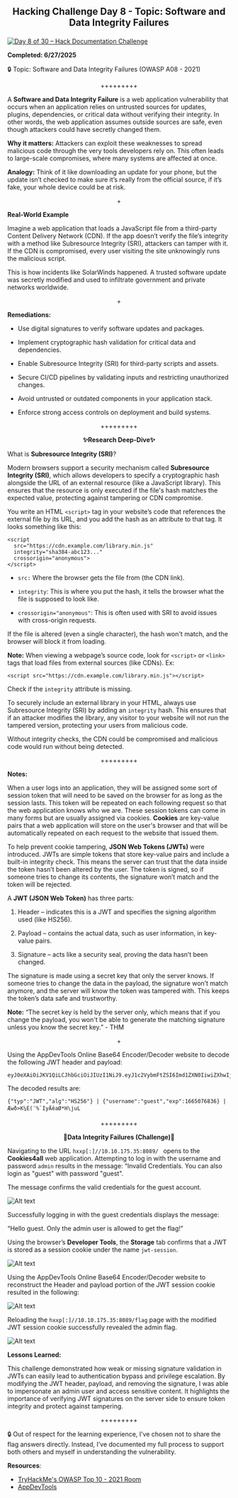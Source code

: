 **<p align="center">Hacking Challenge Day 8 - Topic: Software and Data Integrity Failures</p>**
---
[![Day 8 of 30 – Hack Documentation Challenge](https://img.shields.io/badge/Day%208%20of%2030-Hack%20Documentation%20Challenge-crimson?style=for-the-badge&logo=tryhackme)](https://tryhackme.com)

**Completed: 6/27/2025**

🔒 Topic: Software and Data Integrity Failures (OWASP A08 - 2021)

<p align="center">+++++++++</p>

A **Software and Data Integrity Failure** is a web application vulnerability that occurs when an application relies on untrusted sources for updates, plugins, dependencies, or critical data without verifying their integrity. In other words, the web application assumes outside sources are safe, even though attackers could have secretly changed them.

**Why it matters:** Attackers can exploit these weaknesses to spread malicious code through the very tools developers rely on. This often leads to large-scale compromises, where many systems are affected at once.

**Analogy:** Think of it like downloading an update for your phone, but the update isn’t checked to make sure it’s really from the official source, if it’s fake, your whole device could be at risk.

<p align="center">+</p>

**Real-World Example**

Imagine a web application that loads a JavaScript file from a third-party Content Delivery Network (CDN). If the app doesn’t verify the file’s integrity with a method like Subresource Integrity (SRI), attackers can tamper with it. If the CDN is compromised, every user visiting the site unknowingly runs the malicious script.

This is how incidents like SolarWinds happened. A trusted software update was secretly modified and used to infiltrate government and private networks worldwide.

<p align="center">+</p>

**Remediations:**

- Use digital signatures to verify software updates and packages.

- Implement cryptographic hash validation for critical data and dependencies.

- Enable Subresource Integrity (SRI) for third-party scripts and assets.

- Secure CI/CD pipelines by validating inputs and restricting unauthorized changes.

- Avoid untrusted or outdated components in your application stack.

- Enforce strong access controls on deployment and build systems.

<p align="center">+++++++++</p>

**<p align="center">✨Research Deep-Dive✨</p>**

What is **Subresource Integrity (SRI)**?

Modern browsers support a security mechanism called **Subresource Integrity (SRI)**, which allows developers to specify a cryptographic hash alongside the URL of an external resource (like a JavaScript library). This ensures that the resource is only executed if the file's hash matches the expected value, protecting against tampering or CDN compromise.

You write an HTML `<script>` tag in your website’s code that references the external file by its URL, and you add the hash as an attribute to that tag. It looks something like this:

```
<script 
  src="https://cdn.example.com/library.min.js" 
  integrity="sha384-abc123..." 
  crossorigin="anonymous">
</script>

```
- `src:` Where the browser gets the file from (the CDN link).

- `integrity`: This is where you put the hash, it tells the browser what the file is supposed to look like.

- `crossorigin="anonymous"`: This is often used with SRI to avoid issues with cross-origin requests.

If the file is altered (even a single character), the hash won't match, and the browser will block it from loading.

**Note:** When viewing a webpage’s source code, look for `<script>` or `<link>` tags that load files from external sources (like CDNs). Ex:

```
<script src="https://cdn.example.com/library.min.js"></script>
```
Check if the `integrity` attribute is missing.

To securely include an external library in your HTML, always use Subresource Integrity (SRI) by adding an `integrity` hash. This ensures that if an attacker modifies the library, any visitor to your website will not run the tampered version, protecting your users from malicious code.

Without integrity checks, the CDN could be compromised and malicious code would run without being detected.

<p align="center">+++++++++</p>

**Notes:**

When a user logs into an application, they will be assigned some sort of session token that will need to be saved on the browser for as long as the session lasts. This token will be repeated on each following request so that the web application knows who we are. These session tokens can come in many forms but are usually assigned via cookies. **Cookies** are key-value pairs that a web application will store on the user's browser and that will be automatically repeated on each request to the website that issued them.

To help prevent cookie tampering, **JSON Web Tokens (JWTs)** were introduced. JWTs are simple tokens that store key-value pairs and include a built-in integrity check. This means the server can trust that the data inside the token hasn’t been altered by the user. The token is signed, so if someone tries to change its contents, the signature won’t match and the token will be rejected.

A **JWT (JSON Web Token)** has three parts:

1. Header – indicates this is a JWT and specifies the signing algorithm used (like HS256).

2. Payload – contains the actual data, such as user information, in key-value pairs.

3. Signature – acts like a security seal, proving the data hasn’t been changed.

The signature is made using a secret key that only the server knows. If someone tries to change the data in the payload, the signature won’t match anymore, and the server will know the token was tampered with. This keeps the token’s data safe and trustworthy.

**Note:** “The secret key is held by the server only, which means that if you change the payload, you won't be able to generate the matching signature unless you know the secret key.” - THM

<p align="center">+</p>

Using the AppDevTools Online Base64 Encoder/Decoder website to decode the following JWT header and payload:
```
eyJ0eXAiOiJKV1QiLCJhbGciOiJIUzI1NiJ9.eyJ1c2VybmFtZSI6Imd1ZXN0IiwiZXhwIjoxNjY1MDc2ODM2fQ.C8Z3gJ7wPgVLvEUonaieJWBJBYt5xOph2CpIhlxqdUw
```
The decoded results are:
```
{"typ":"JWT","alg":"HS256"} | {"username":"guest","exp":1665076836} | 
Æwð>K¼E(¨%`IyÄêaØ*H\juL
```
<p align="center">+++++++++</p>

**<p align="center">💾Data Integrity Failures (Challenge)💾</p>**

Navigating to the URL `hxxp[:]//10.10.175.35:8089/ ` opens to the **Cookies4all** web application. Attempting to log in with the username and password `admin` results in the message: “Invalid Credentials. You can also login as "guest" with password "guest".

The message confirms the valid credentials for the guest account.

![Alt text](https://github.com/chaiexe/TryHackMe-Write-ups/blob/main/Red-Team/OWASP-Top-10-2021/08-Software-and-Data-Integrity-Failures/Images/Screenshot%201.png)

Successfully logging in with the guest credentials displays the message:

“Hello guest. Only the admin user is allowed to get the flag!”

Using the browser’s **Developer Tools**, the **Storage** tab confirms that a JWT is stored as a session cookie under the name `jwt-session`.

![Alt text](https://github.com/chaiexe/TryHackMe-Write-ups/blob/main/Red-Team/OWASP-Top-10-2021/08-Software-and-Data-Integrity-Failures/Images/Screenshot%202.png)

Using the AppDevTools Online Base64 Encoder/Decoder website to reconstruct the Header and payload portion of the JWT session cookie resulted in the following:

![Alt text](https://github.com/chaiexe/TryHackMe-Write-ups/blob/main/Red-Team/OWASP-Top-10-2021/08-Software-and-Data-Integrity-Failures/Images/Screenshot%203.png)

Reloading the `hxxp[:]//10.10.175.35:8089/flag` page with the modified JWT session cookie successfully revealed the admin flag.

![Alt text](https://github.com/chaiexe/TryHackMe-Write-ups/blob/main/Red-Team/OWASP-Top-10-2021/08-Software-and-Data-Integrity-Failures/Images/Screenshot%204.png)

**Lessons Learned:** 

This challenge demonstrated how weak or missing signature validation in JWTs can easily lead to authentication bypass and privilege escalation. By modifying the JWT header, payload, and removing the signature, I was able to impersonate an admin user and access sensitive content. It highlights the importance of verifying JWT signatures on the server side to ensure token integrity and protect against tampering.

<p align="center">+++++++++</p>

🔒 Out of respect for the learning experience, I’ve chosen not to share the flag answers directly. Instead, I’ve documented my full process to support both others and myself in
understanding the vulnerability.

**Resources**:
- [TryHackMe's OWASP Top 10 - 2021 Room](https://tryhackme.com/room/owasptop102021)
- [AppDevTools](https://appdevtools.com/base64-encoder-decoder)
